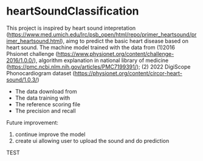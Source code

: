 # heartSoundClassification

This project is inspired by heart sound intepretation (https://www.med.umich.edu/lrc/psb_open/html/repo/primer_heartsound/primer_heartsound.html), aimg to predict the basic heart disease based on heart sound. The machine model trained with the data from (1)2016 Phsionet challenge (https://www.physionet.org/content/challenge-2016/1.0.0/), algorithm explanation in national library of medicine (https://pmc.ncbi.nlm.nih.gov/articles/PMC7199391/); (2) 2022 DigiScope Phonocardiogram dataset (https://physionet.org/content/circor-heart-sound/1.0.3/)

* The data download from
* The data training with
* The reference scoring file
* The precision and recall


Future improvement:

1) continue improve the model
2) create ui allowing user to upload the sound and do prediction

TEST
